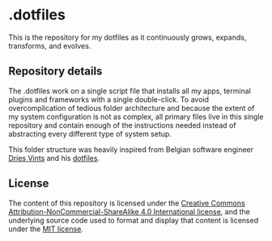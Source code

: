 # .dotfiles
This is the repository for my dotfiles as it continuously grows, expands, transforms, and evolves. 
## Repository details
The .dotfiles work on a single script file that installs all my apps, terminal plugins and frameworks with a single double-click. To avoid overcomplication of tedious folder architecture and because the extent of my system configuration is not as complex, all primary files live in this single repository and contain enough of the instructions needed instead of abstracting every different type of system setup.

This folder structure was heavily inspired from Belgian software engineer [Dries Vints](https://driesvints.com/) and his [dotfiles](https://github.com/driesvints/dotfiles).
## License
The content of this repository is licensed under the [Creative Commons Attribution-NonCommercial-ShareAlike 4.0 International license](https://creativecommons.org/licenses/by-nc-sa/4.0/), and the underlying source code used to format and display that content is licensed under the [MIT license](LICENSE).
